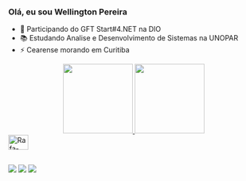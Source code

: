 ### Olá, eu sou Wellington Pereira


- 🌱 Participando do GFT Start#4.NET na DIO
- 📚 Estudando Analise e Desenvolvimento de Sistemas na UNOPAR
- ⚡ Cearense morando em Curitiba

<div align="center">
  <a href="https://github.com/welljx">
  <img height="140em" src="https://github-readme-stats.vercel.app/api?username=welljx&show_icons=true&theme=dark&include_all_commits=true&count_private=true"/>
  <img height="140em" src="https://github-readme-stats.vercel.app/api/top-langs/?username=welljx&layout=compact&langs_count=7&theme=dark"/>
</div>
  <img align="center" alt="Rafa-Csharp" height="30" width="40" src="https://cdn.jsdelivr.net/gh/devicons/devicon/icons/dotnetcore/dotnetcore-original.svg">
  
</div>

##

<div> 
 <a href="https://instagram.com/welljx" target="_blank"><img src="https://img.shields.io/badge/-Instagram-%23E4405F?style=for-the-badge&logo=instagram&logoColor=white" target="_blank"></a>
 	 <a href = "mailto:pereirasousa19@gmail.com"><img src="https://img.shields.io/badge/-Gmail-%23333?style=for-the-badge&logo=gmail&logoColor=white" target="_blank"></a>
  <a href="https://www.linkedin.com/in/wellington-pereira-266448230/" target="_blank"><img src="https://img.shields.io/badge/-LinkedIn-%230077B5?style=for-the-badge&logo=linkedin&logoColor=white" target="_blank"></a> 
  
  
 

 
</div>
  

